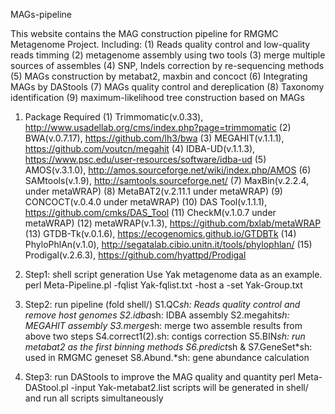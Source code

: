 MAGs-pipeline

This website contains the MAG construction pipeline for RMGMC Metagenome Project.
Including:
(1) Reads quality control and low-quality reads timming
(2) metagenome assembly using two tools
(3) merge multiple sources of assembles
(4) SNP, Indels correction by re-sequencing methods
(5) MAGs construction by metabat2, maxbin and concoct
(6) Integrating MAGs by DAStools 
(7) MAGs quality control and dereplication
(8) Taxonomy identification
(9) maximum-likelihood tree construction based on MAGs

1. Package Required
	(1) Trimmomatic(v.0.33), http://www.usadellab.org/cms/index.php?page=trimmomatic
	(2) BWA(v.0.7.17), https://github.com/lh3/bwa
	(3) MEGAHIT(v.1.1.1), https://github.com/voutcn/megahit
	(4) IDBA-UD(v.1.1.3), https://www.psc.edu/user-resources/software/idba-ud
	(5) AMOS(v.3.1.0), http://amos.sourceforge.net/wiki/index.php/AMOS
	(6) SAMtools(v.1.9), http://samtools.sourceforge.net/
	(7) MaxBin(v.2.2.4, under metaWRAP)
	(8) MetaBAT2(v.2.11.1 under metaWRAP)
	(9) CONCOCT(v.0.4.0 under metaWRAP)
	(10) DAS Tool(v.1.1.1), https://github.com/cmks/DAS_Tool
	(11) CheckM(v.1.0.7 under metaWRAP)
	(12) metaWRAP(v.1.3), https://github.com/bxlab/metaWRAP
	(13) GTDB-Tk(v.0.1.6), https://ecogenomics.github.io/GTDBTk
	(14) PhyloPhlAn(v.1.0), http://segatalab.cibio.unitn.it/tools/phylophlan/
	(15) Prodigal(v.2.6.3), https://github.com/hyattpd/Prodigal

2. Step1: shell script generation
	Use Yak metagenome data as an example.
	perl Meta-Pipeline.pl -fqlist Yak-fqlist.txt -host a -set Yak-Group.txt
	
3. Step2: run pipeline (fold shell/)
	S1.QC*sh: Reads quality control and remove host genomes
	S2.idba*sh: IDBA assembly
	S2.megahit*sh: MEGAHIT assembly
	S3.merge*sh: merge two assemble results from above two steps
	S4.correct1(2).sh: contigs correction
	S5.BIN*sh: run metabat2 as the first binning methods
	S6.predict*sh & S7.GeneSet*sh: used in RMGMC geneset 
	S8.Abund.*sh: gene abundance calculation
	
4. Step3: run DAStools to improve the MAG quality and quantity
	perl Meta-DAStool.pl -input Yak-metabat2.list
	scripts will be generated in shell/ and run all scripts simultaneously
	